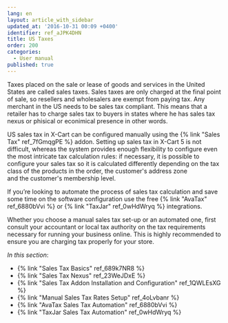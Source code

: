 ```yaml
---
lang: en
layout: article_with_sidebar
updated_at: '2016-10-31 00:09 +0400'
identifier: ref_aJPK4DHN
title: US Taxes
order: 200
categories:
  - User manual
published: true
---
```

Taxes placed on the sale or lease of goods and services in the United States are called sales taxes. Sales taxes are only charged at the final point of sale, so resellers and wholesalers are exempt from paying tax. Any merchant in the US needs to be sales tax compliant. This means that a retailer has to charge sales tax to buyers in states where he has sales tax nexus or phisical or econimical presence in other words.

US sales tax in X-Cart can be configured manually using the {% link "Sales Tax" ref_7fGmqgPE %} addon. Setting up sales tax in X-Cart 5 is not difficult, whereas the system provides enough flexibility to configure even the most intricate tax calculation rules: if necessary, it is possible to configure your sales tax so it is calculated differently depending on the tax class of the products in the order, the customer's address zone and the customer's membership level.

If you’re looking to automate the process of sales tax calculation and save some time on the software configuration use the free {% link "AvaTax" ref_6880bVvi %} or {% link "TaxJar" ref_0wHdWryq %} integrations. 

Whether you choose a manual sales tax set-up or an automated one, first consult your accountant or local tax authority on the tax requirements necessary for running your business online. This is highly recommended to ensure you are charging tax properly for your store.

_In this section_:

*  {% link "Sales Tax Basics" ref_689k7NR8 %}
*  {% link "Sales Tax Nexus" ref_23WeJDxE %}
*  {% link "Sales Tax Addon Installation and Configuration" ref_1QWLEsXG %}
*  {% link "Manual Sales Tax Rates Setup" ref_4oLvbanr %}
*  {% link "AvaTax Sales Tax Automation" ref_6880bVvi %}
*  {% link "TaxJar Sales Tax Automation" ref_0wHdWryq %}
